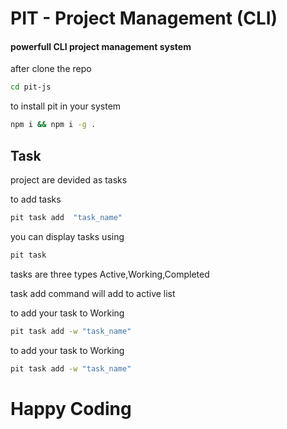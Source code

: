 # PIT - Project Management (CLI)
 
#### powerfull CLI project management system

after clone the repo 
```bash
cd pit-js
```
to install pit in your system
```bash
npm i && npm i -g .
```

## Task
project are devided as tasks

to add tasks 

```bash
pit task add  "task_name"
```

you can display tasks using 
```bash
pit task
```

tasks are three types Active,Working,Completed

task add command will add to active list

to add your task to Working 

```bash
pit task add -w "task_name"
```
to add your task to Working 

```bash
pit task add -w "task_name"
```

# Happy Coding 
